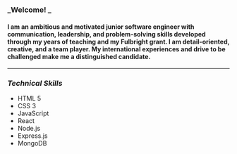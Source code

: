 
### **_Welcome! _**

#### I am an ambitious and motivated junior software engineer with communication, leadership, and problem-solving skills developed through my years of teaching and my Fulbright grant. I am detail-oriented, creative, and a team player. My international experiences and drive to be challenged make me a distinguished candidate.

---

### **_Technical Skills_**

- HTML 5
- CSS 3
- JavaScript
- React
- Node.js
- Express.js
- MongoDB
